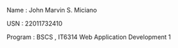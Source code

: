 Name : John Marvin S. Miciano


USN : 22011732410


Program : BSCS , IT6314 Web Application Development 1
